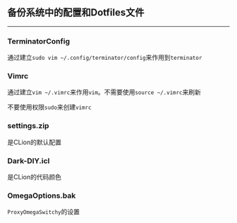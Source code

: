 ## 备份系统中的配置和Dotfiles文件

-----
### TerminatorConfig
通过建立`sudo vim ~/.config/terminator/config`来作用到`terminator`

### Vimrc
通过建立`vim ~/.vimrc`来作用`vim`。不需要使用`source ~/.vimrc`来刷新

不要使用权限`sudo`来创建`vimrc`


### settings.zip
是CLion的默认配置

### Dark-DIY.icl
是CLion的代码颜色

### OmegaOptions.bak
`ProxyOmegaSwitchy`的设置